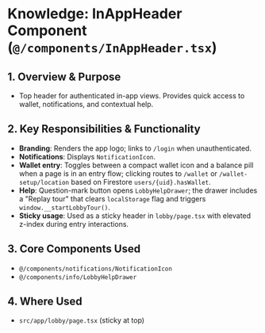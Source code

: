 # Knowledge: InAppHeader Component (`@/components/InAppHeader.tsx`)

## 1. Overview & Purpose
- Top header for authenticated in-app views. Provides quick access to wallet, notifications, and contextual help.

## 2. Key Responsibilities & Functionality
- **Branding**: Renders the app logo; links to `/login` when unauthenticated.
- **Notifications**: Displays `NotificationIcon`.
- **Wallet entry**: Toggles between a compact wallet icon and a balance pill when a page is in an entry flow; clicking routes to `/wallet` or `/wallet-setup/location` based on Firestore `users/{uid}.hasWallet`.
- **Help**: Question-mark button opens `LobbyHelpDrawer`; the drawer includes a "Replay tour" that clears `localStorage` flag and triggers `window.__startLobbyTour()`.
- **Sticky usage**: Used as a sticky header in `lobby/page.tsx` with elevated z-index during entry interactions.

## 3. Core Components Used
- `@/components/notifications/NotificationIcon`
- `@/components/info/LobbyHelpDrawer`

## 4. Where Used
- `src/app/lobby/page.tsx` (sticky at top)